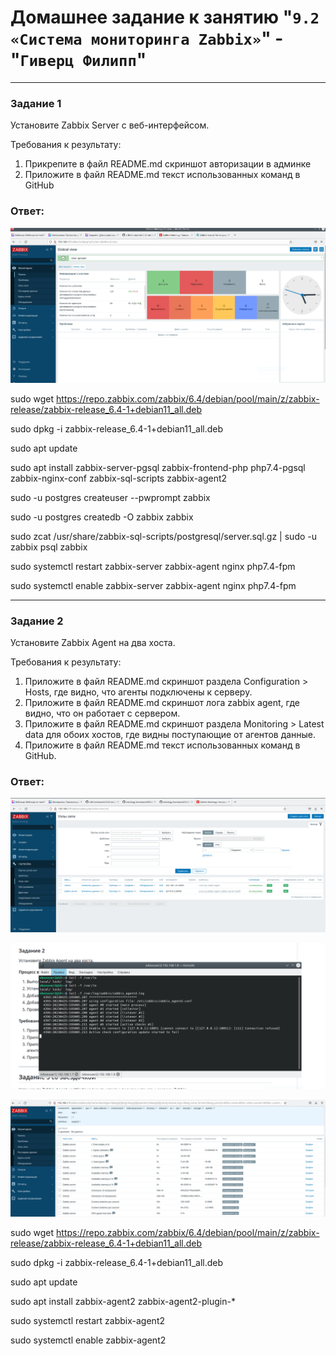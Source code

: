# Домашнее задание к занятию "`9.2 «Система мониторинга Zabbix»`" - "`Гиверц Филипп`"

---

### Задание 1

Установите Zabbix Server с веб-интерфейсом.

Требования к результату:

 1. Прикрепите в файл README.md скриншот авторизации в админке  
 2. Приложите в файл README.md текст использованных команд в GitHub

### Ответ:


 ![Задание 1](1.png)

sudo wget https://repo.zabbix.com/zabbix/6.4/debian/pool/main/z/zabbix-release/zabbix-release_6.4-1+debian11_all.deb

sudo dpkg -i zabbix-release_6.4-1+debian11_all.deb

sudo apt update 

sudo apt install zabbix-server-pgsql zabbix-frontend-php php7.4-pgsql zabbix-nginx-conf zabbix-sql-scripts zabbix-agent2

sudo -u postgres createuser --pwprompt zabbix

sudo -u postgres createdb -O zabbix zabbix 

sudo zcat /usr/share/zabbix-sql-scripts/postgresql/server.sql.gz | sudo -u zabbix psql zabbix

sudo systemctl restart zabbix-server zabbix-agent nginx php7.4-fpm

sudo systemctl enable zabbix-server zabbix-agent nginx php7.4-fpm 

---


### Задание 2

Установите Zabbix Agent на два хоста.

Требования к результату:

 1. Приложите в файл README.md скриншот раздела Configuration > Hosts, где видно, что агенты подключены к серверу.  
 2. Приложите в файл README.md скриншот лога zabbix agent, где видно, что он работает с сервером.  
 3. Приложите в файл README.md скриншот раздела Monitoring > Latest data для обоих хостов, где видны поступающие от агентов данные.  
 4. Приложите в файл README.md текст использованных команд в GitHub.


### Ответ:

 ![Задание 2](2.png)

 ![Задание 2](3.png)

 ![Задание 2](4.png)

sudo wget https://repo.zabbix.com/zabbix/6.4/debian/pool/main/z/zabbix-release/zabbix-release_6.4-1+debian11_all.deb

sudo dpkg -i zabbix-release_6.4-1+debian11_all.deb

sudo apt update 

sudo apt install zabbix-agent2 zabbix-agent2-plugin-*

sudo systemctl restart zabbix-agent2

sudo systemctl enable zabbix-agent2 
